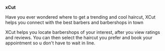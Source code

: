 **xCut**

Have you ever wondered where to get a trending and cool haircut, XCut helps you connect with the best barbers and barbershops in town

XCut helps you locate barbershops of your interest, after you view ratings and reviews. You can then select the haircut you prefer and book your appointment so u don't have to wait in line.
